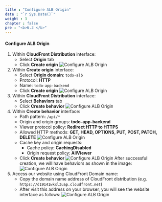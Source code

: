 ```yaml
---
title : "Configure ALB Origin"
date : "`r Sys.Date()`"
weight : 3
chapter : false
pre : "<b>6.3 </b>"
---
```

#### Configure ALB Origin
1. Within **CloudFront Distribution** interface:
    - Select **Origin** tab
    - Click **Create origin**
    ![Configure ALB Origin](/images/6-cloudfront-deployment/cloudfront_alb_origin_1.png)
2. Within **Create origin** interface:
    - Select **Origin domain**: `todo-alb`
    - Protocol: **HTTP**
    - Name: `todo-app-backend`
    - Click **Create origin**
    ![Configure ALB Origin](/images/6-cloudfront-deployment/cloudfront_alb_origin_2.png)
3. Within **CloudFront Distribution** interface:
    - Select **Behaviors** tab
    - Click **Create behavior**
    ![Configure ALB Origin](/images/6-cloudfront-deployment/cloudfront_alb_origin_3.png)
4. Within **Create behavior** interface:
    - Path pattern: `/api/*`
    - Origin and origin groups: **todo-app-backend**
    - Viewer protocol policy: **Redirect HTTP to HTTPS**
    - Allowed HTTP methods: **GET, HEAD, OPTIONS, PUT, POST, PATCH, DELETE**
    ![Configure ALB Origin](/images/6-cloudfront-deployment/cloudfront_alb_origin_4.png)
    - Cache key and origin requests:
        - Cache policy: **CachingDisabled**
        - Origin request policy: **AllViewer**
    - Click **Create behavior**
    ![Configure ALB Origin](/images/6-cloudfront-deployment/cloudfront_alb_origin_5.png)
    After successful creation, we will have behaviors as shown in the image:
    ![Configure ALB Origin](/images/6-cloudfront-deployment/cloudfront_alb_origin_6.png)
5. Access our website using CloudFront Domain name:
    - Copy the domain name address of CloudFront distribution (e.g. `https://d19141wkxl3uap.cloudfront.net`)
    - After visit this address on your browser, you will see the website interface as follows:
    ![Configure ALB Origin](/images/6-cloudfront-deployment/cloudfront_alb_origin_7.png)
